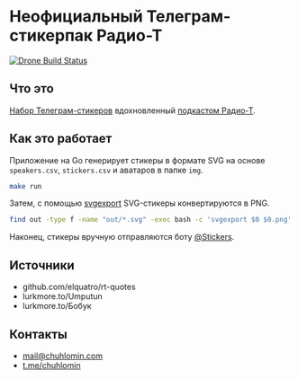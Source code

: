 # Неофициальный Телеграм-стикерпак Радио-Т

[![Drone Build Status](https://ci.chuhlomin.com/api/badges/chuhlomin/radio-t-stickers/status.svg)](https://ci.chuhlomin.com/chuhlomin/radio-t-stickers)

## Что это

[Набор Телеграм-стикеров](https://t.me/addstickers/radiot) вдохновленный [подкастом Радио-Т](http://radio-t.com/).

## Как это работает

Приложение на Go генерирует стикеры в формате SVG на основе `speakers.csv`, `stickers.csv` и аватаров в папке `img`.

```bash
make run
```

Затем, c помощью [svgexport](https://github.com/shakiba/svgexport) SVG-стикеры конвертируются в PNG.

```bash
find out -type f -name "out/*.svg" -exec bash -c 'svgexport $0 $0.png' {} \;
```

Наконец, стикеры вручную отправляются боту [@Stickers](https://t.me/Stickers).

## Источники

* github.com/elquatro/rt-quotes
* lurkmore.to/Umputun
* lurkmore.to/Бобук

## Контакты

* mail@chuhlomin.com
* [t.me/chuhlomin](https://t.me/chuhlomin)

